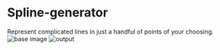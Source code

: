 # Spline-generator
Represent complicated lines in just a handful of points of your choosing.
![base image]([https://imgur.com/iZ8dXZf.png)
![output](https://imgur.com/cUqTVsL.png)
